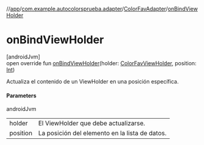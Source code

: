 //[app](../../../index.md)/[com.example.autocolorsprueba.adapter](../index.md)/[ColorFavAdapter](index.md)/[onBindViewHolder](on-bind-view-holder.md)

# onBindViewHolder

[androidJvm]\
open override fun [onBindViewHolder](on-bind-view-holder.md)(holder: [ColorFavViewHolder](../-color-fav-view-holder/index.md), position: [Int](https://kotlinlang.org/api/latest/jvm/stdlib/kotlin/-int/index.html))

Actualiza el contenido de un ViewHolder en una posición específica.

#### Parameters

androidJvm

| | |
|---|---|
| holder | El ViewHolder que debe actualizarse. |
| position | La posición del elemento en la lista de datos. |
